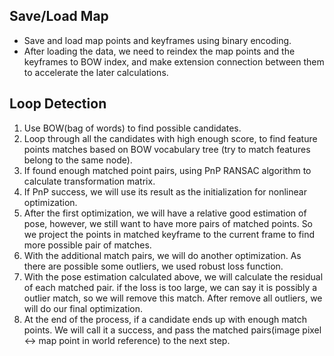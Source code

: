 
Save/Load Map
-------------

* Save and load map points and keyframes using binary encoding.
* After loading the data, we need to reindex the map points and the keyframes to BOW index, and make extension connection between them to accelerate the later calculations.

Loop Detection
-----------------------

1. Use BOW(bag of words) to find possible candidates.
2. Loop through all the candidates with high enough score, to find feature points matches based on BOW vocabulary tree (try to match features belong to the same node). 
3. If found enough matched point pairs, using PnP RANSAC algorithm to calculate transformation matrix. 
4. If PnP success, we will use its result as the initialization for nonlinear optimization.
5. After the first optimization, we will have a relative good estimation of pose, however, we still want to have more pairs of matched points. So we project the points in matched keyframe to the current frame to find more possible pair of matches.
6. With the additional match pairs, we will do another optimization. As there are possible some outliers, we used robust loss function. 
7. With the pose estimation calculated above, we will calculate the residual of each matched pair. if the loss is too large, we can say it is possibly a outlier match, so we will remove this match. After remove all outliers, we will do our final optimization. 
8. At the end of the process, if a candidate ends up with enough match points. We will call it a success, and pass the matched pairs(image pixel <-> map point in world reference) to the next step.

